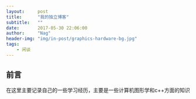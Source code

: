 ```yaml
---
layout:     post
title:      "我的独立博客"
subtitle:   ""
date:       2017-05-30 22:06:00
author:     "Nag"
header-img: "img/in-post/graphics-hardware-bg.jpg"
tags:
    - 闲谈
---
```


## 前言

在这里主要记录自己的一些学习经历，主要是一些计算机图形学和c++方面的知识